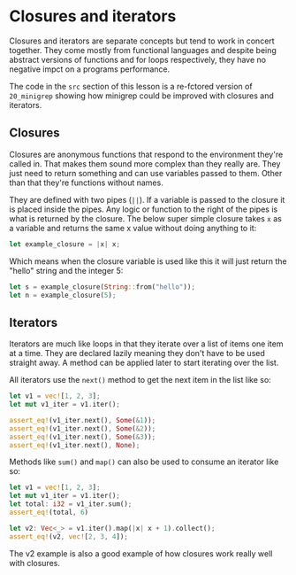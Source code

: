 # Closures and iterators
Closures and iterators are separate concepts but tend to work in concert together. They come mostly from functional languages and despite being abstract versions of functions and for loops respectively, they have no negative impct on a programs performance.

The code in the `src` section of this lesson is a re-fctored version of `20_minigrep` showing how minigrep could be improved with closures and iterators.

## Closures
Closures are anonymous functions that respond to the environment they're called in. That makes them sound more complex than they really are. They just need to return something and can use variables passed to them. Other than that they're functions without names. 

They are defined with two pipes (`||`). If a variable is passed to the closure it is placed inside the pipes. Any logic or function to the right of the pipes is what is returned by the closure. The below super simple closure takes `x` as a variable and returns the same x value without doing anything to it:

```rust
let example_closure = |x| x;
```

Which means when the closure variable is used like this it will just return the "hello" string and the integer 5:

```rust
let s = example_closure(String::from("hello"));
let n = example_closure(5);
```

## Iterators
Iterators are much like loops in that they iterate over a list of items one item at a time. They are declared lazily meaning they don't have to be used straight away. A method can be applied later to start iterating over the list.

All iterators use the `next()` method to get the next item in the list like so:

```rust
let v1 = vec![1, 2, 3];
let mut v1_iter = v1.iter();

assert_eq!(v1_iter.next(), Some(&1));
assert_eq!(v1_iter.next(), Some(&2));
assert_eq!(v1_iter.next(), Some(&3));
assert_eq!(v1_iter.next(), None);
```

Methods like `sum()` and `map()` can also be used to consume an iterator like so:

```rust
let v1 = vec![1, 2, 3];
let mut v1_iter = v1.iter();
let total: i32 = v1_iter.sum();
assert_eq!(total, 6)

let v2: Vec<_> = v1.iter().map(|x| x + 1).collect();
assert_eq!(v2, vec![2, 3, 4]);
```

The v2 example is also a good example of how closures work really well with closures.